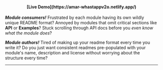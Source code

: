 <h4 align="center">
  [Live Demo](https://amar-whastappv2o.netlify.app/)
</h4>

**_Module consumers!_** Frustrated by each module having its own wildly
unique README format? Annoyed by modules that omit critical sections like
**API** or **Examples**? Stuck scrolling through API docs before you _even know
what the module does_?

**_Module authors!_** Tired of making up your readme format every time you
write it? Do you just want consistent readmes pre-populated with your module's
name, description and license without worrying about the structure every time?

---
